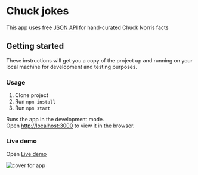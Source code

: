 # Chuck jokes

This app uses free [JSON API](https://api.chucknorris.io/) for hand-curated Chuck Norris facts

## Getting started

These instructions will get you a copy of the project up and running on your local machine for development and testing purposes.

### Usage

1. Clone project
2. Run `npm install`
3. Run `npm start`

Runs the app in the development mode.<br />
Open [http://localhost:3000](http://localhost:3000) to view it in the browser.

### Live demo

Open [Live demo](https://ihor-onyshchuk.github.io/chuck-jokes/)

![cover for app](https://ihor-onyshchuk.github.io/chuck-jokes/blob/master/preview.png 'preview')
